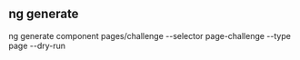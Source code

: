 

## ng generate
ng generate component pages/challenge --selector page-challenge --type page --dry-run


